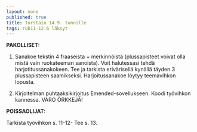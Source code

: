 ```yaml
---
layout: none
published: true
title: Torstain 14.9. tunnille
tags: rub11-12.6 läksyt
---
```

**PAKOLLISET:**

1. Sanakoe tekstin 4 fraaseista + merkinnöistä (plussapisteet voivat olla mistä vain ruokateeman sanoista). Voit halutessasi tehdä harjotitussanakokeen. Tee ja tarkista erivärisellä kynällä täyden 3 plussapisteen saamikseksi. Harjoitussanakoe löytyy teemavihkon lopusta.

2. Kirjoitelman puhtaaksikirjoitus Emended-sovellukseen. Koodi työvihkon kannessa. VARO ÖRKKEJÄ!

**POISSAOLIJAT:**

Tarkista työvihkon s. 11-12- Tee s. 13. 

